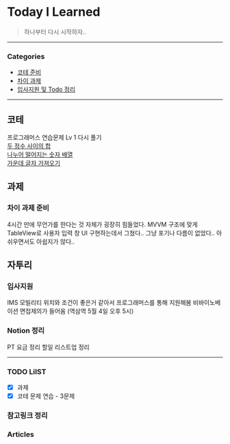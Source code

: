 # Today I Learned
> 하나부터 다시 시작하자..

---

### Categories
- [코테 준비](#코테)
- [차이 과제](#과제)
- [입사지원 및 Todo 정리](#자투리)

---

## 코테
프로그래머스 연습문제 Lv 1 다시 풀기  
[두 정수 사이의 합](https://keeplo.tistory.com/410)  
[나누어 떨어지는 숫자 배열](https://keeplo.tistory.com/411)   
[가운데 글자 가져오기](https://keeplo.tistory.com/412)

## 과제
### 차이 과제 준비
4시간 만에 무언가를 한다는 것 자체가 굉장히 힘들었다.
MVVM 구조에 맞게 TableView로 사용자 입력 창 UI 구현하는데서 그쳤다..
그냥 포기나 다름이 없었다.. 아쉬우면서도 아쉽지가 않다..

## 자투리
### 입사지원
IMS 모빌리티 위치와 조건이 좋은거 같아서 프로그래머스를 통해 지원해봄
비바이노베이션 면접제의가 들어옴 (역삼역 5월 4일 오후 5시)

### Notion 정리
PT 요금 정리
할일 리스트업 정리

---

### TODO LiIST
- [x] 과제 
- [x] 코테 문제 연습 - 3문제

### 참고링크 정리

### Articles